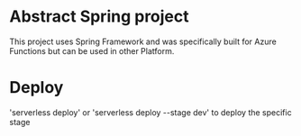 # Abstract Spring project

This project uses Spring Framework and was specifically built for
Azure Functions but can be used in other Platform.


# Deploy
'serverless deploy'
or
'serverless deploy --stage dev' to deploy the specific stage